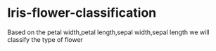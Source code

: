 # Iris-flower-classification
Based on the petal width,petal length,sepal width,sepal length we will classify the type of flower
